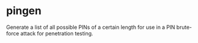 # pingen
Generate a list of all possible PINs of a certain length for use in a PIN brute-force attack for penetration testing.

